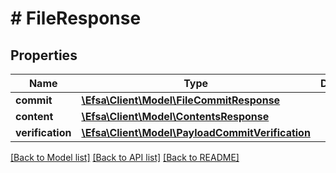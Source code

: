 # # FileResponse

## Properties

Name | Type | Description | Notes
------------ | ------------- | ------------- | -------------
**commit** | [**\Efsa\Client\Model\FileCommitResponse**](FileCommitResponse.md) |  | [optional]
**content** | [**\Efsa\Client\Model\ContentsResponse**](ContentsResponse.md) |  | [optional]
**verification** | [**\Efsa\Client\Model\PayloadCommitVerification**](PayloadCommitVerification.md) |  | [optional]

[[Back to Model list]](../../README.md#models) [[Back to API list]](../../README.md#endpoints) [[Back to README]](../../README.md)
